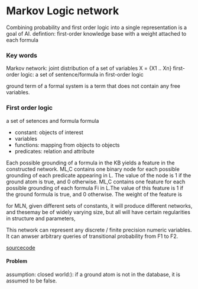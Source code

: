 # Markov Logic network 
Combining probability and first order logic into a single representation is a goal of AI. 
defintion: first-order knowledge base with a weight attached to each formula 

### Key words 
Markov network: joint distribution of a set of variables X = {X1 .. Xn}
first-order logic: a set of sentence/formula in first-order logic 

ground term of a formal system is a term that does not contain any free variables.

### First order logic 
a set of setences and formula
formula
* constant: objects of interest 
* variables 
* functions: mapping from objects to objects 
* predicates: relation and attribute 

Each possible grounding of a formula in the KB yields a feature in the constructed network.
ML,C contains one binary node for each possible grounding of each predicate appearing in L. The value of the node is 1 if the ground atom is true, and 0 otherwise.
ML,C contains one feature for each possible grounding of each formula Fi in L.The value of this feature is 1 if the ground formula is true, and 0 otherwise. The weight of the feature is

for MLN, 
given different sets of constants, it will produce different networks, and thesemay be of widely varying size, but all will have certain regularities in structure and parameters,

This network can represent any discrete / finite precision numeric variables. It can anwser arbitrary queries of transitional probability from F1 to F2. 

[sourcecode](http://www.cs.washington.edu/ai/alchemy)

#### Problem
assumption: closed world:): if a ground atom is not in the database, it is assumed to be false.